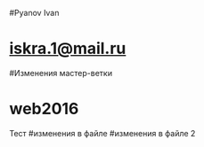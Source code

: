 ﻿#Pyanov Ivan
# iskra.1@mail.ru
#Изменения мастер-ветки
# web2016
Тест
#изменения в файле
#изменения в файле 2
